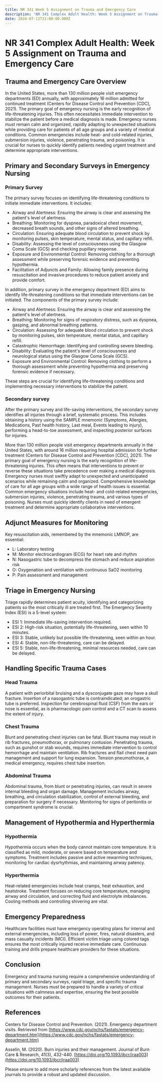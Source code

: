 ```yaml
---
title: NR 341 Week 5 Assignment on Trauma and Emergency Care
description: 'NR 341 Complex Adult Health: Week 5 Assignment on Trauma and Emergency Care'
date: 2024-07-11T21:00:00.000Z
---
```


# NR 341 Complex Adult Health: Week 5 Assignment on Trauma and Emergency Care

## Trauma and Emergency Care Overview

In the United States, more than 130 million people visit emergency departments (ED) annually, with approximately 16 million admitted for continued treatment (Centers for Disease Control and Prevention \[CDC], 2021). The primary goal of emergency nursing is the early recognition of life-threatening injuries. This often necessitates immediate intervention to stabilize the patient before a medical diagnosis is made. Emergency nurses must remain calm and organized, rapidly adapting to unexpected situations while providing care for patients of all age groups and a variety of medical conditions. Common emergencies include heat- and cold-related injuries, submersion injuries, violence, penetrating trauma, and poisoning. It is crucial for nurses to quickly identify patients needing urgent treatment and determine appropriate interventions.

## Primary and Secondary Surveys in Emergency Nursing

### Primary Survey

The primary survey focuses on identifying life-threatening conditions to initiate immediate interventions. It includes:

* Airway and Alertness: Ensuring the airway is clear and assessing the patient's level of alertness.
* Breathing: Monitoring for dyspnea, paradoxical chest movement, decreased breath sounds, and other signs of altered breathing.
* Circulation: Ensuring adequate blood circulation to prevent shock by monitoring pulses, skin temperature, mental status, and capillary refill.
* Disability: Assessing the level of consciousness using the Glasgow Coma Scale (GCS) and checking pupillary response.
* Exposure and Environmental Control: Removing clothing for a thorough assessment while preserving forensic evidence and preventing hypothermia.
* Facilitation of Adjuncts and Family: Allowing family presence during resuscitation and invasive procedures to reduce patient anxiety and provide comfort.

In addition, primary survey in the emergency department (ED) aims to identify life-threatening conditions so that immediate interventions can be initiated. The components of the primary survey include:

* Airway and Alertness: Ensuring the airway is clear and assessing the patient's level of alertness.
* Breathing: Monitoring for signs of respiratory distress, such as dyspnea, gasping, and abnormal breathing patterns.
* Circulation: Assessing for adequate blood circulation to prevent shock by monitoring pulses, skin temperature, mental status, and capillary refill.
* Catastrophic Hemorrhage: Identifying and controlling severe bleeding.
* Disability: Evaluating the patient's level of consciousness and neurological status using the Glasgow Coma Scale (GCS).
* Exposure and Environmental Control: Removing clothing to perform a thorough assessment while preventing hypothermia and preserving forensic evidence if necessary.

These steps are crucial for identifying life-threatening conditions and implementing necessary interventions to stabilize the patient.

### S**econdary survey**

After the primary survey and life-saving interventions, the secondary survey identifies all injuries through a brief, systematic process. This includes obtaining a history using the SAMPLE mnemonic (Symptoms, Allergies, Medications, Past health history, Last meal, Events leading to injury), performing a head-to-toe assessment, and inspecting posterior surfaces for injuries.

More than 130 million people visit emergency departments annually in the United States, with around 16 million requiring hospital admission for further treatment (Centers for Disease Control and Prevention \[CDC], 2021). The primary goal of emergency nursing is the early recognition of life-threatening injuries. This often means that interventions to prevent or reverse these situations take precedence over making a medical diagnosis. Emergency nurses must swiftly adapt to unexpected and unanticipated scenarios while remaining calm and organized. Comprehensive knowledge of care for all age groups with a wide range of health issues is essential. Common emergency situations include heat- and cold-related emergencies, submersion injuries, violence, penetrating trauma, and various types of poisoning. Nurses must quickly identify clients in need of emergent treatment and determine appropriate collaborative interventions.

## Adjunct Measures for Monitoring

Key resuscitation aids, remembered by the mnemonic LMNOP, are essential:

* L: Laboratory testing
* M: Monitor electrocardiogram (ECG) for heart rate and rhythm
* N: Nasogastric tube to decompress the stomach and reduce aspiration risk
* O: Oxygenation and ventilation with continuous SaO2 monitoring
* P: Pain assessment and management

## Triage in Emergency Nursing

Triage rapidly determines patient acuity, identifying and categorizing patients so the most critically ill are treated first. The Emergency Severity Index (ESI) is a 5-level system:

* ESI 1: Immediate life-saving intervention required.
* ESI 2: High-risk situation, potentially life-threatening, seen within 10 minutes.
* ESI 3: Stable, unlikely but possible life-threatening, seen within an hour.
* ESI 4: Stable, non-life-threatening, care can be delayed.
* ESI 5: Stable, non-life-threatening, minimal resources needed, care can be delayed.

## Handling Specific Trauma Cases

### Head Trauma

A patient with periorbital bruising and a dysconjugate gaze may have a skull fracture. Insertion of a nasogastric tube is contraindicated; an orogastric tube is preferred. Inspection for cerebrospinal fluid (CSF) from the ears or nose is essential, as is pharmacologic pain control and a CT scan to assess the extent of injury.

### Chest Trauma

Blunt and penetrating chest injuries can be fatal. Blunt trauma may result in rib fractures, pneumothorax, or pulmonary contusion. Penetrating trauma, such as gunshot or stab wounds, requires immediate intervention to control hemorrhage and maintain ventilation. Rib fractures and flail chest need pain management and support for lung expansion. Tension pneumothorax, a medical emergency, requires chest tube insertion.

### Abdominal Trauma

Abdominal trauma, from blunt or penetrating injuries, can result in severe internal bleeding and organ damage. Management includes airway, breathing, and circulation stabilization, control of external bleeding, and preparation for surgery if necessary. Monitoring for signs of peritonitis or compartment syndrome is crucial.

## Management of Hypothermia and Hyperthermia

### Hypothermia

Hypothermia occurs when the body cannot maintain core temperature. It is classified as mild, moderate, or severe based on temperature and symptoms. Treatment includes passive and active rewarming techniques, monitoring for cardiac dysrhythmias, and maintaining airway patency.

### Hyperthermia

Heat-related emergencies include heat cramps, heat exhaustion, and heatstroke. Treatment focuses on reducing core temperature, managing airway and circulation, and correcting fluid and electrolyte imbalances. Cooling methods and controlling shivering are vital.

## Emergency Preparedness

Healthcare facilities must have emergency operating plans for internal and external emergencies, including loss of power, fires, natural disasters, and mass casualty incidents (MCI). Efficient victim triage using colored tags ensures the most critically injured receive immediate care. Continuous training and drills prepare healthcare providers for these situations.

## Conclusion

Emergency and trauma nursing require a comprehensive understanding of primary and secondary surveys, rapid triage, and specific trauma management. Nurses must be prepared to handle a variety of critical situations with calmness and expertise, ensuring the best possible outcomes for their patients.

## References

Centers for Disease Control and Prevention. (2021). Emergency department visits. Retrieved from [https://www.cdc.gov/nchs/fastats/emergency-department.htm](https://www.cdc.gov/nchs/fastats/emergency-department.htm)

Asselin, M. (2020). Burn injuries and their management. Journal of Burn Care & Research, 41(3), 432-440. [https://doi.org/10.1093/jbcr/iraa003](https://doi.org/10.1093/jbcr/iraa003)

Please ensure to add more scholarly references from the latest available journals to provide a robust and updated discussion.
